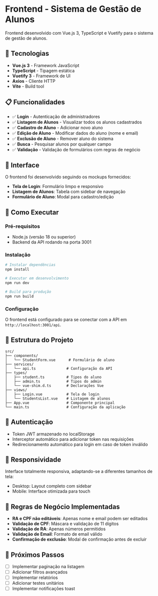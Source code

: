 # Frontend - Sistema de Gestão de Alunos

Frontend desenvolvido com Vue.js 3, TypeScript e Vuetify para o sistema de gestão de alunos.

## 🚀 Tecnologias

- **Vue.js 3** - Framework JavaScript
- **TypeScript** - Tipagem estática
- **Vuetify 3** - Framework de UI
- **Axios** - Cliente HTTP
- **Vite** - Build tool

## 📋 Funcionalidades

- ✅ **Login** - Autenticação de administradores
- ✅ **Listagem de Alunos** - Visualizar todos os alunos cadastrados
- ✅ **Cadastro de Aluno** - Adicionar novo aluno
- ✅ **Edição de Aluno** - Modificar dados do aluno (nome e email)
- ✅ **Exclusão de Aluno** - Remover aluno do sistema
- ✅ **Busca** - Pesquisar alunos por qualquer campo
- ✅ **Validação** - Validação de formulários com regras de negócio

## 🎨 Interface

O frontend foi desenvolvido seguindo os mockups fornecidos:

- **Tela de Login**: Formulário limpo e responsivo
- **Listagem de Alunos**: Tabela com sidebar de navegação
- **Formulário de Aluno**: Modal para cadastro/edição

## 🔧 Como Executar

### Pré-requisitos
- Node.js (versão 18 ou superior)
- Backend da API rodando na porta 3001

### Instalação
```bash
# Instalar dependências
npm install

# Executar em desenvolvimento
npm run dev

# Build para produção
npm run build
```

### Configuração
O frontend está configurado para se conectar com a API em `http://localhost:3001/api`.

## 📁 Estrutura do Projeto

```
src/
├── components/
│   └── StudentForm.vue      # Formulário de aluno
├── services/
│   └── api.ts              # Configuração da API
├── types/
│   ├── student.ts          # Tipos do aluno
│   ├── admin.ts            # Tipos do admin
│   └── vue-shim.d.ts       # Declarações Vue
├── views/
│   ├── Login.vue           # Tela de login
│   └── StudentsList.vue    # Listagem de alunos
├── App.vue                 # Componente principal
└── main.ts                 # Configuração da aplicação
```

## 🔐 Autenticação

- Token JWT armazenado no localStorage
- Interceptor automático para adicionar token nas requisições
- Redirecionamento automático para login em caso de token inválido

## 📱 Responsividade

Interface totalmente responsiva, adaptando-se a diferentes tamanhos de tela:
- Desktop: Layout completo com sidebar
- Mobile: Interface otimizada para touch

## 🎯 Regras de Negócio Implementadas

- **RA e CPF não editáveis**: Apenas nome e email podem ser editados
- **Validação de CPF**: Máscara e validação de 11 dígitos
- **Validação de RA**: Apenas números permitidos
- **Validação de Email**: Formato de email válido
- **Confirmação de exclusão**: Modal de confirmação antes de excluir

## 🚀 Próximos Passos

- [ ] Implementar paginação na listagem
- [ ] Adicionar filtros avançados
- [ ] Implementar relatórios
- [ ] Adicionar testes unitários
- [ ] Implementar notificações toast